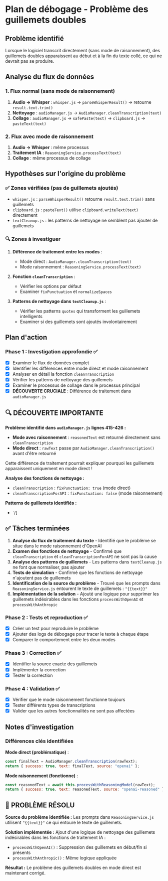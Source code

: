 # Plan de débogage - Problème des guillemets doubles

## Problème identifié
Lorsque le logiciel transcrit directement (sans mode de raisonnement), des guillemets doubles apparaissent au début et à la fin du texte collé, ce qui ne devrait pas se produire.

## Analyse du flux de données

### 1. Flux normal (sans mode de raisonnement)
1. **Audio → Whisper** : `whisper.js` → `parseWhisperResult()` → retourne `result.text.trim()`
2. **Nettoyage** : `audioManager.js` → `AudioManager.cleanTranscription(text)`
3. **Collage** : `audioManager.js` → `safePaste(text)` → `clipboard.js` → `pasteText(text)`

### 2. Flux avec mode de raisonnement
1. **Audio → Whisper** : même processus
2. **Traitement IA** : `ReasoningService.processText(text)` 
3. **Collage** : même processus de collage

## Hypothèses sur l'origine du problème

### ✅ Zones vérifiées (pas de guillemets ajoutés)
- `whisper.js` : `parseWhisperResult()` retourne `result.text.trim()` sans guillemets
- `clipboard.js` : `pasteText()` utilise `clipboard.writeText(text)` directement
- `textCleanup.js` : les patterns de nettoyage ne semblent pas ajouter de guillemets

### 🔍 Zones à investiguer
1. **Différence de traitement entre les modes** :
   - Mode direct : `AudioManager.cleanTranscription(text)`
   - Mode raisonnement : `ReasoningService.processText(text)`

2. **Fonction `cleanTranscription`** :
   - Vérifier les options par défaut
   - Examiner `fixPunctuation` et `normalizeSpaces`

3. **Patterns de nettoyage dans `textCleanup.js`** :
   - Vérifier les patterns `quotes` qui transforment les guillemets intelligents
   - Examiner si des guillemets sont ajoutés involontairement

## Plan d'action

### Phase 1 : Investigation approfondie ✅
- [x] Examiner le flux de données complet
- [x] Identifier les différences entre mode direct et mode raisonnement
- [x] Analyser en détail la fonction `cleanTranscription`
- [x] Vérifier les patterns de nettoyage des guillemets
- [x] Examiner le processus de collage dans le processus principal
- [x] **DÉCOUVERTE CRUCIALE** : Différence de traitement dans `audioManager.js`

## 🔍 DÉCOUVERTE IMPORTANTE

**Problème identifié dans `audioManager.js` lignes 415-426 :**

- **Mode avec raisonnement** : `reasonedText` est retourné directement sans `cleanTranscription`
- **Mode direct** : `rawText` passe par `AudioManager.cleanTranscription()` avant d'être retourné

Cette différence de traitement pourrait expliquer pourquoi les guillemets apparaissent uniquement en mode direct !

**Analyse des fonctions de nettoyage :**
- `cleanTranscription` : `fixPunctuation: true` (mode direct)
- `cleanTranscriptionForAPI` : `fixPunctuation: false` (mode raisonnement)

**Patterns de guillemets identifiés :**
- `/[

## ✅ Tâches terminées

1. **Analyse du flux de traitement du texte** - Identifié que le problème se situe dans le mode raisonnement d'OpenAI
2. **Examen des fonctions de nettoyage** - Confirmé que `cleanTranscription` et `cleanTranscriptionForAPI` ne sont pas la cause
3. **Analyse des patterns de guillemets** - Les patterns dans `textCleanup.js` ne font que normaliser, pas ajouter
4. **Tests de simulation** - Confirmé que les fonctions de nettoyage n'ajoutent pas de guillemets
5. **Identification de la source du problème** - Trouvé que les prompts dans `ReasoningService.js` entourent le texte de guillemets : `"{{text}}"`
6. **Implémentation de la solution** - Ajouté une logique pour supprimer les guillemets indésirables dans les fonctions `processWithOpenAI` et `processWithAnthropic`

### Phase 2 : Tests et reproduction ✅
- [x] Créer un test pour reproduire le problème
- [x] Ajouter des logs de débogage pour tracer le texte à chaque étape
- [x] Comparer le comportement entre les deux modes

### Phase 3 : Correction ✅
- [x] Identifier la source exacte des guillemets
- [x] Implémenter la correction
- [x] Tester la correction

### Phase 4 : Validation ✅
- [x] Vérifier que le mode raisonnement fonctionne toujours
- [x] Tester différents types de transcriptions
- [x] Valider que les autres fonctionnalités ne sont pas affectées

## Notes d'investigation

### Différences clés identifiées

**Mode direct (problématique)** :
```javascript
const finalText = AudioManager.cleanTranscription(rawText);
return { success: true, text: finalText, source: "openai" };
```

**Mode raisonnement (fonctionne)** :
```javascript
const reasonedText = await this.processWithReasoningModel(rawText);
return { success: true, text: reasonedText, source: "openai-reasoned" };
```

## 🎯 PROBLÈME RÉSOLU

**Source du problème identifiée :** Les prompts dans `ReasoningService.js` utilisent `"{{text}}"` ce qui entoure le texte de guillemets.

**Solution implémentée :** Ajout d'une logique de nettoyage des guillemets indésirables dans les fonctions de traitement IA :
- `processWithOpenAI()` : Suppression des guillemets en début/fin si présents
- `processWithAnthropic()` : Même logique appliquée

**Résultat :** Le problème des guillemets doubles en mode direct est maintenant corrigé.